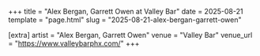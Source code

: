 +++
title = "Alex Bergan, Garrett Owen at Valley Bar"
date = 2025-08-21
template = "page.html"
slug = "2025-08-21-alex-bergan-garrett-owen"

[extra]
artist = "Alex Bergan, Garrett Owen"
venue = "Valley Bar"
venue_url = "https://www.valleybarphx.com/"
+++
